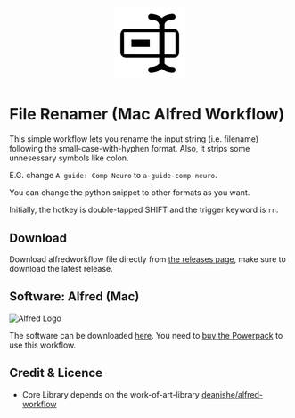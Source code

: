 <h1 align="center">
  <img src="./icon.png" width="128" height="128">
</h1>

# File Renamer (Mac Alfred Workflow)

This simple workflow lets you rename the input string (i.e. filename) following the small-case-with-hyphen format.  Also, it strips some unnesessary symbols like colon.

E.G. change `A guide: Comp Neuro` to  `a-guide-comp-neuro`. 

You can change the python snippet to other formats as you want.

Initially, the hotkey is double-tapped SHIFT and the trigger keyword is `rn`. 

## Download

Download alfredworkflow file directly from [the releases page](https://github.com/realliyifeii/Alfred-File-Renamer/releases), make sure to download the latest release. 

## Software: Alfred (Mac)

![Alfred Logo](https://i.pinimg.com/originals/5c/23/a6/5c23a6723d3b19e892985fd918cf0aab.png)

The software can be downloaded [here](https://www.alfredapp.com/). You need to [buy the Powerpack](https://buy.alfredapp.com/) to use this workflow.

## Credit & Licence

* Core Library depends on the work-of-art-library [deanishe/alfred-workflow](https://github.com/deanishe/alfred-workflow)
